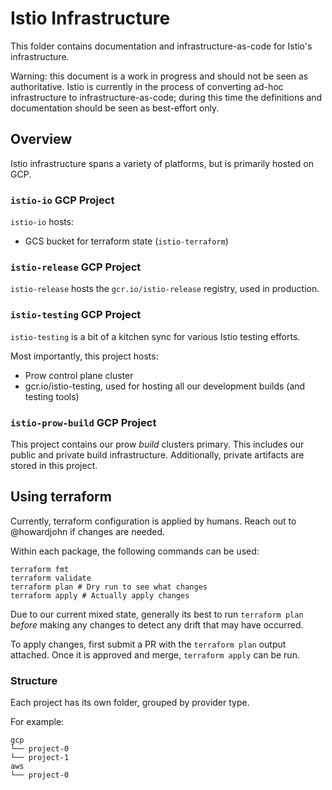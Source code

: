 # Istio Infrastructure

This folder contains documentation and infrastructure-as-code for Istio's infrastructure.

Warning: this document is a work in progress and should not be seen as authoritative.
Istio is currently in the process of converting ad-hoc infrastructure to infrastructure-as-code;
during this time the definitions and documentation should be seen as best-effort only.

## Overview

Istio infrastructure spans a variety of platforms, but is primarily hosted on GCP.

### `istio-io` GCP Project

`istio-io` hosts:
* GCS bucket for terraform state (`istio-terraform`)

### `istio-release` GCP Project

`istio-release` hosts the `gcr.io/istio-release` registry, used in production.

### `istio-testing` GCP Project

`istio-testing` is a bit of a kitchen sync for various Istio testing efforts.

Most importantly, this project hosts:
* Prow control plane cluster
* gcr.io/istio-testing, used for hosting all our development builds (and testing tools)

### `istio-prow-build` GCP Project

This project contains our prow *build* clusters primary. This includes our public and private build infrastructure.
Additionally, private artifacts are stored in this project.

## Using terraform

Currently, terraform configuration is applied by humans.
Reach out to @howardjohn if changes are needed.

Within each package, the following commands can be used:

```shell
terraform fmt
terraform validate
terraform plan # Dry run to see what changes
terraform apply # Actually apply changes
```

Due to our current mixed state, generally its best to run `terraform plan` _before_ making any changes to detect any drift that may have occurred.

To apply changes, first submit a PR with the `terraform plan` output attached.
Once it is approved and merge, `terraform apply` can be run.

### Structure

Each project has its own folder, grouped by provider type.

For example:

```text
gcp
└── project-0
└── project-1
aws
└── project-0
```
